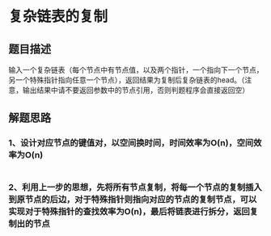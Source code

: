 # 复杂链表的复制
## 题目描述
输入一个复杂链表（每个节点中有节点值，以及两个指针，一个指向下一个节点，另一个特殊指针指向任意一个节点），返回结果为复制后复杂链表的head。（注意，输出结果中请不要返回参数中的节点引用，否则判题程序会直接返回空）
## 解题思路
### 1、设计对应节点的键值对，以空间换时间，时间效率为O(n)，空间效率为O(n)
```

```
### 2、利用上一步的思想，先将所有节点复制，将每一个节点的复制插入到原节点的后边，对于特殊指针则指向对应的节点的复制节点，可以实现对于特殊指针的查找效率为O(n)，最后将链表进行拆分，返回复制出的节点
```

```
